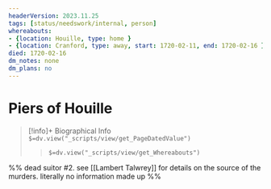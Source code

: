 ```yaml
---
headerVersion: 2023.11.25
tags: [status/needswork/internal, person]
whereabouts:
- {location: Houille, type: home }
- {location: Cranford, type: away, start: 1720-02-11, end: 1720-02-16 }
died: 1720-02-16
dm_notes: none
dm_plans: no
---
```

# Piers of Houille
>[!info]+ Biographical Info  
> `$=dv.view("_scripts/view/get_PageDatedValue")`  
>> `$=dv.view("_scripts/view/get_Whereabouts")`

%% dead suitor #2. see [[Lambert Talwrey]] for details on the source of the murders. literally no information made up %%
